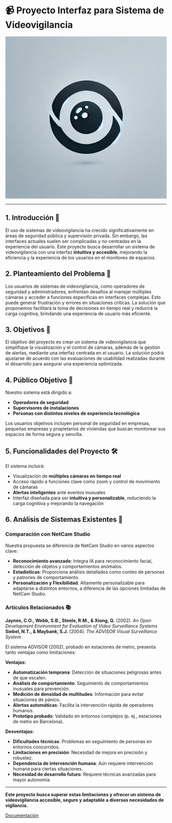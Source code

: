 # 📹 Proyecto Interfaz para Sistema de Videovigilancia
![Logo del proyecto](documentos/logo.png)

---

## 1. Introducción 🚀
El uso de sistemas de videovigilancia ha crecido significativamente en áreas de seguridad pública y supervisión privada. Sin embargo, las interfaces actuales suelen ser complicadas y no centradas en la experiencia del usuario. Este proyecto busca desarrollar un sistema de videovigilancia con una interfaz **intuitiva y accesible**, mejorando la eficiencia y la experiencia de los usuarios en el monitoreo de espacios.

## 2. Planteamiento del Problema 🧐
Los usuarios de sistemas de videovigilancia, como operadores de seguridad y administradores, enfrentan desafíos al manejar múltiples cámaras y acceder a funciones específicas en interfaces complejas. Esto puede generar frustración y errores en situaciones críticas. La solución que proponemos facilitará la toma de decisiones en tiempo real y reducirá la carga cognitiva, brindando una experiencia de usuario más eficiente.

## 3. Objetivos 🎯
El objetivo del proyecto es crear un sistema de videovigilancia que simplifique la visualización y el control de cámaras, además de la gestión de alertas, mediante una interfaz centrada en el usuario. La solución podrá ajustarse de acuerdo con las evaluaciones de usabilidad realizadas durante el desarrollo para asegurar una experiencia optimizada.

## 4. Público Objetivo 👥
Nuestro sistema está dirigido a:
- **Operadores de seguridad**
- **Supervisores de instalaciones**
- **Personas con distintos niveles de experiencia tecnológica**
  
Los usuarios objetivos incluyen personal de seguridad en empresas, pequeñas empresas y propietarios de viviendas que buscan monitorear sus espacios de forma segura y sencilla.

## 5. Funcionalidades del Proyecto 🛠️
El sistema incluirá:
- Visualización de **múltiples cámaras en tiempo real**
- Acceso rápido a funciones clave como zoom y control de movimiento de cámaras
- **Alertas inteligentes** ante eventos inusuales
- Interfaz diseñada para ser **intuitiva y personalizable**, reduciendo la carga cognitiva y mejorando la navegación

## 6. Análisis de Sistemas Existentes 🧩

### Comparación con NetCam Studio
Nuestra propuesta se diferencia de NetCam Studio en varios aspectos clave:

- **Reconocimiento avanzado**: Integra IA para reconocimiento facial, detección de objetos y comportamientos anómalos.
- **Estadísticas**: Proporciona análisis detallados como conteo de personas y patrones de comportamiento.
- **Personalización y Flexibilidad**: Altamente personalizable para adaptarse a distintos entornos, a diferencia de las opciones limitadas de NetCam Studio.

### Artículos Relacionados 📚
**Jaynes, C.O., Webb, S.B., Steele, R.M., & Xiong, Q.** (2002). *An Open Development Environment for Evaluation of Video Surveillance Systems*  
**Siebel, N.T., & Maybank, S.J.** (2004). *The ADVISOR Visual Surveillance System* 

El sistema ADVISOR (2002), probado en estaciones de metro, presenta tanto ventajas como limitaciones:

**Ventajas:**
- **Automatización temprana**: Detección de situaciones peligrosas antes de que escalen.
- **Análisis de comportamiento**: Seguimiento de comportamientos inusuales para prevención.
- **Medición de densidad de multitudes**: Información para evitar situaciones de pánico.
- **Alertas automáticas**: Facilita la intervención rápida de operadores humanos.
- **Prototipo probado**: Validado en entornos complejos (p. ej., estaciones de metro en Barcelona).

**Desventajas:**
- **Dificultades técnicas**: Problemas en seguimiento de personas en entornos concurridos.
- **Limitaciones en precisión**: Necesidad de mejora en precisión y robustez.
- **Dependencia de intervención humana**: Aún requiere intervención humana para ciertas situaciones.
- **Necesidad de desarrollo futuro**: Requiere técnicas avanzadas para mayor autonomía.

---

**Este proyecto busca superar estas limitaciones y ofrecer un sistema de videovigilancia accesible, seguro y adaptable a diversas necesidades de vigilancia.**

[Documentación](https://github.com/labt1/IHCDetectoVision/blob/main/documentos/Propuesta.pdf)
